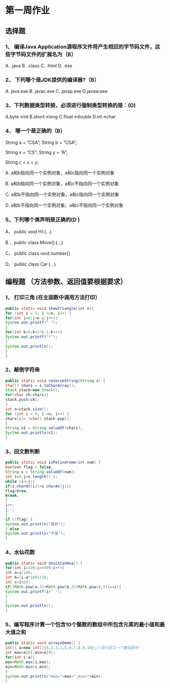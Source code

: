# 第一周作业

## 选择题

### 1、 编译Java Application源程序⽂件将产⽣相应的字节码⽂件，这些字节码⽂件的扩展名为（B）

 A. .java B. .class C. .html D. .exe 

### 2、 下列哪个是JDK提供的编译器?（B）

 A. java.exe B. javac.exe C. javap.exe D.javaw.exe 

### 3、下列数据类型转换，必须进⾏强制类型转换的是：(D) 

A.byte→int B.short→long C.float→double D.int→char

### 4、 哪⼀个是正确的（B） 

String a = ”CSA”; String b = ”CSA”; 

String x = ”CS”; String y = ”A”; 

String c = x + y;

A. a和b指向同⼀个实例对象，a和c指向同⼀个实例对象 

B. a和b指向同⼀个实例对象，a和c不指向同⼀个实例对象

 C. a和b不指向同⼀个实例对象，a和c指向同⼀个实例对象 

D. a和b不指向同⼀个实例对象，a和c不指向同⼀个实例对象

### 5、下列哪个类声明是正确的(D ) 

A、 public void H1｛…｝ 

B 、public class Move()｛…｝ 

C、 public class void number{} 

D、 public class Car｛…｝

## 编程题 （⽅法参数、返回值要根据要求）

### 1、 打印三⻆ (在主函数中调用方法打印）

```java
public static void showTriangle(int n){
for (int i = 1; i <=n; i++) { 
for(int j=0;j<n-i;j++){
System.out.printf(" ");
}
for(int k=0;k<2*i-1;k++){
System.out.printf("*");
}
System.out.println();
}
}
```

### 2、颠倒字符串

```java
public static void reverseString(String s) {
char[] chars = s.toCharArray(); 
Stack stack=new Stack();
for(char ch:chars){
stack.push(ch);
}
int n=stack.size();
for (int i = 0; i <n; i++) {
chars[i]= (char) stack.pop();
}
String s1 = String.valueOf(chars);
System.out.println(s1);
}

```

### 3、回文数判断

```java
public static void isPalindrome(int num) {
boolean flag = false;
String s = String.valueOf(num);
int i=0,j=s.length()-1;
while (i<=j){
if(s.charAt(i)!=s.charAt(j)){
flag=true;
break;
}
i++;
j--;
}
if (!flag) {
System.out.println("是的");
} else
System.out.println("不是");
}
```

### 4、水仙花数

```java
public static void ShuiXianHua() {
for(int i=100;i<=999;i++){
int a=i/100;
int b=(i-a*100)/10;
int c=i%10;
if((Math.pow(a,3)+Math.pow(b,3)+Math.pow(c,3))==i){
System.out.printf(i+" ");
}
}
System.out.println();
}
```

### 5、编写程序计算一个包含10个整数的数组中所包含元素的最小值和最大值之和

```java
public static void arraysDemo() {
int[] a=new int[]{4,2,3,1,5,6,7,8,9,10};//自行定义一个数组即可
int max=a[0],min=a[0];
for(int i:a){
max=Math.max(i,max);
min=Math.min(i,min);
}
System.out.println("max="+max+",min="+min);
}
```

